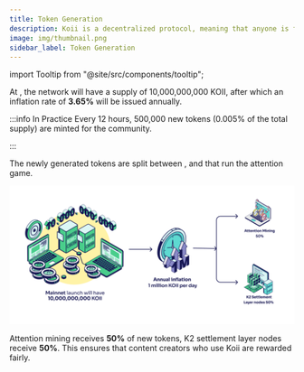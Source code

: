 ```yaml
---
title: Token Generation
description: Koii is a decentralized protocol, meaning that anyone is free to fork the code and build their own version for a specific purpose.
image: img/thumbnail.png
sidebar_label: Token Generation
---
```


import Tooltip from "@site/src/components/tooltip";

At <Tooltip text='Mainnet launch'/>, the network will have a supply of 10,000,000,000 KOII, after which an inflation rate of **3.65%** will be issued annually.

:::info In Practice
Every 12 hours, 500,000 new tokens (0.005% of the total supply) are minted for the community.

:::

The newly generated tokens are split between <Tooltip text='Attention Mining'/>, <Tooltip text='K2 Validators'/> and <Tooltip text='Task Nodes'/> that run the attention game.

![Token Generation](img/TokenGeneration.svg)

Attention mining receives **50%** of new tokens, K2 settlement layer nodes receive **50%**. This ensures that content creators who use Koii are rewarded fairly.
